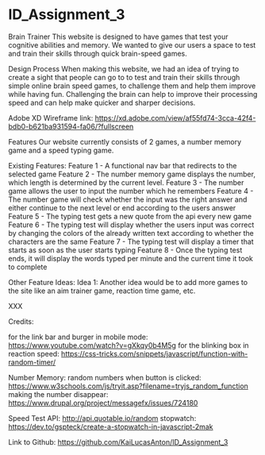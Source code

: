 # ID_Assignment_3
 
 
 
<!-- Your Project's Name
One or two paragraphs providing an overview of your project. Tell us about your project.
 
Essentially, this part is your sales pitch. -->
 
Brain Trainer
This website is designed to have games that test your cognitive abilities and memory. We wanted to give our users a space to test and train their skills through quick brain-speed games.
 
<!-- Design Process
Provide us insights about your design process, focusing on who this website is for, what it is that they want to achieve and how your project is the best way to help them achieve these things.
 
In particular, as part of this section we recommend that you provide a list of User Stories, with the following general structure:
 
As a user type, I want to perform an action, so that I can achieve a goal.
This section is also where you would share links to any wireframes, mockups, diagrams etc. that you created as part of the design process. These files should themselves either be included as a pdf file in the project itself (in an separate directory) Include the Adobe XD wireframe as a folder. You can include the XD share url. -->
 
Design Process
When making this website, we had an idea of trying to create a sight that people can go to to test and train their skills through simple online brain speed games, to challenge them and help them improve while having fun. Challenging the brain can help to improve their processing speed and can help make quicker and sharper decisions.
 
Adobe XD Wireframe link: https://xd.adobe.com/view/af55fd74-3cca-42f4-bdb0-b621ba931594-fa06/?fullscreen
 
<!-- 
Features
In this section, you should go over the different parts of your project, and describe each in a sentence or so.
 
Existing Features
Feature 1 - allows users X to achieve Y, by having them fill out Z
...
In addition, you may also use this section to discuss plans for additional features to be implemented in the future:
 
Features Left to Implement
Another feature idea
Technologies Used
In this section, you should mention all of the languages, frameworks, libraries, and any other tools that you have used to construct this project. For each, provide its name, a link to its official site and a short sentence of why it was used.
-->
 
Features
Our website currently consists of 2 games, a number memory game and a speed typing game.
 
Existing Features:
Feature 1 - A functional nav bar that redirects to the selected game
Feature 2 - The number memory game displays the number, which length is determined by the current level.
Feature 3 - The number game allows the user to input the number which he remembers
Feature 4 - The number game will check whether the input was the right answer and either continue to the next level or end according to the users answer
Feature 5 - The typing test gets a new quote from the api every new game
Feature 6 - The typing test will display whether the users input was correct by changing the colors of the already written text according to whether the characters are the same
Feature 7 - The typing test will display a timer that starts as soon as the user starts typing
Feature 8 - Once the typing test ends, it will display the words typed per minute and the current time it took to complete
 
Other Feature Ideas:
Idea 1: Another idea would be to add more games to the site like an aim trainer game, reaction time game, etc.
 
<!--
JQuery
The project uses JQuery to simplify DOM manipulation.
Testing
For any scenarios that have not been automated, test the user stories manually and provide as much detail as is relevant. A particularly useful form for describing your testing process is via scenarios, such as:
 
Contact form:
Go to the "Contact Us" page
Try to submit the empty form and verify that an error message about the required fields appears
Try to submit the form with an invalid email address and verify that a relevant error message appears
Try to submit the form with all inputs valid and verify that a success message appears.
In addition, you should mention in this section how your project looks and works on different browsers and screen sizes.
 
You should also mention in this section any interesting bugs or problems you discovered during your testing, even if you haven't addressed them yet.
 
If this section grows too long, you may want to split it off into a separate file and link to it from here.
-->
 
XXX
 
<!--
Credits
Content
The text for section Y was copied from the Wikipedia article Z
Media
The photos used in this site were obtained from ...
Acknowledgements
I received inspiration for this project from X
 -->
 Credits:
 
for the link bar and burger in mobile mode: https://www.youtube.com/watch?v=gXkqy0b4M5g
for the blinking box in reaction speed: https://css-tricks.com/snippets/javascript/function-with-random-timer/
 
Number Memory:
random numbers when button is clicked: https://www.w3schools.com/js/tryit.asp?filename=tryjs_random_function
making the number disappear: https://www.drupal.org/project/messagefx/issues/724180
 
Speed Test API:
http://api.quotable.io/random
stopwatch: https://dev.to/gspteck/create-a-stopwatch-in-javascript-2mak
 
Link to Github:
https://github.com/KaiLucasAnton/ID_Assignment_3
 
